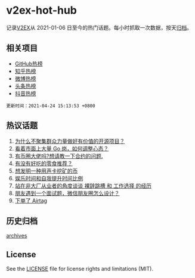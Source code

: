 # v2ex-hot-hub

 记录[V2EX](https://www.v2ex.com/)从 2021-01-06 日至今的热门话题。每小时抓取一次数据，按天[归档](archives)。
 
 ## 相关项目

- [GitHub热榜](https://github.com/snaildev/github-hot-hub)
- [知乎热榜](https://github.com/snaildev/zhihu-hot-hub)
- [微博热榜](https://github.com/snaildev/weibo-hot-hub)
- [头条热榜](https://github.com/snaildev/toutiao-hot-hub)
- [抖音热榜](https://github.com/snaildev/douyin-hot-hub)


 `更新时间：2021-04-24 15:13:53 +0800`

## 热议话题

1. [为什么不聚集群众力量做好有价值的开源项目？](https://www.v2ex.com/t/772865)
1. [看着市面上大量 Go 岗，如何调整心态？](https://www.v2ex.com/t/772855)
1. [有币圈大佬吗?想请教一下合约的问题.](https://www.v2ex.com/t/772824)
1. [有没有好吃的零食推荐？](https://www.v2ex.com/t/772782)
1. [想发明一种用声卡挖矿的币](https://www.v2ex.com/t/772795)
1. [娱乐时间和自我提升时间比例](https://www.v2ex.com/t/772866)
1. [站在非大厂从业者的角度谈谈 裸辞跳槽 和 工作选择 的经历](https://www.v2ex.com/t/772748)
1. [朋友遇到一个面试题，微信朋友圈怎么设计？](https://www.v2ex.com/t/772767)
1. [下单了 Airtag](https://www.v2ex.com/t/772810)

## 历史归档

[archives](archives)

## License

See the [LICENSE](LICENSE) file for license rights and limitations (MIT).
